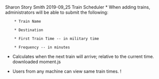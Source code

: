 Sharon Story Smith
    2019-09_25
    Train Scheduler
    * When adding trains, administrators will be able to submit the following:
    
        * Train Name
    
        * Destination 
    
        * First Train Time -- in military time
    
        * Frequency -- in minutes
  
  * Calculates when the next train will arrive;  relative to the current time.
    downloaded moment.js 
    
  
  * Users from any machine can view same train times. ! 